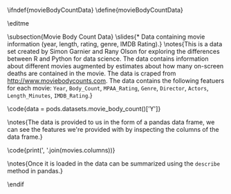 \ifndef{movieBodyCountData}
\define{movieBodyCountData}

\editme

\subsection{Movie Body Count Data}
\slides{* Data containing movie information (year, length, rating, genre, IMDB Rating).}
\notes{This is a data set created by Simon Garnier and Rany Olson for exploring the differences between R and Python for data science. The data contains information about different movies augmented by estimates about how many on-screen deaths are contained in the movie. The data is craped from <http://www.moviebodycounts.com>. The data contains the following featuers for each movie: `Year`, `Body_Count`, `MPAA_Rating`, `Genre`, `Director`, `Actors`, `Length_Minutes`, `IMDB_Rating`.}

\code{data = pods.datasets.movie_body_count()['Y']}

\notes{The data is provided to us in the form of a pandas data frame, we can see the features we're provided with by inspecting the columns of the data frame.}

\code{print(', '.join(movies.columns))}

\notes{Once it is loaded in the data can be summarized using the `describe` method in pandas.}

\endif
